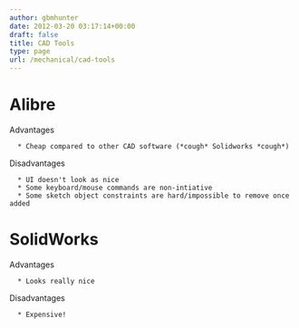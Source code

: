 ```yaml
---
author: gbmhunter
date: 2012-03-20 03:17:14+00:00
draft: false
title: CAD Tools
type: page
url: /mechanical/cad-tools
---
```


# Alibre


Advantages



	  * Cheap compared to other CAD software (*cough* Solidworks *cough*)

Disadvantages

	  * UI doesn't look as nice
	  * Some keyboard/mouse commands are non-intiative
	  * Some sketch object constraints are hard/impossible to remove once added



# SolidWorks


Advantages



	  * Looks really nice

Disadvantages

	  * Expensive!

